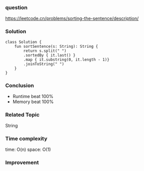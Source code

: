 ### question
https://leetcode.cn/problems/sorting-the-sentence/description/

### Solution
```
class Solution {
    fun sortSentence(s: String): String {
        return s.split(" ")
        .sortedBy { it.last() }
        .map { it.substring(0, it.length - 1)}
        .joinToString(" ")
    }
}
```
### Conclusion
- Runtime beat 100% 
- Memory beat 100%

### Related Topic
String

### Time complexity
time: O(n)
space: O(1)

### Improvement